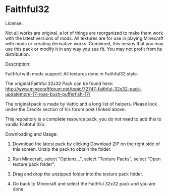 Faithful32
==========

License:

Not all works are original, a lot of things are reorganized to make them work with the latest versions of mods.
All textures are for use in playing Minecraft with mods or creating derivative works.
Combined, this means that you may use this pack or modify it in any way you see fit. You may not profit from its distribution.


Description:

Faithful with mods support: All textures done in Faithful32 style.

The original Faithful 32x32 Pack can be found here: http://www.minecraftforum.net/topic/72747-faithful-32x32-pack-updatemore-17-rose-bush-pufferfish-17/

The original pack is made by Vattic and a long list of helpers. Please look under the Credits section of his forum post I linked above.

This repository is a complete resource pack, you do not need to add this to vanilla Faithful 32x.


Downloading and Usage:

1) Download the latest pack by clicking Download ZIP on the right side of this screen. Unzip the pack to obtain the folder.

2) Run Minecraft, select "Options...", select "Texture Packs", select "Open texture pack folder".

3) Drag and drop the unzipped folder into the texture pack folder.

4) Go back to Minecraft and select the Faithful 32x32 pack and you are done.
